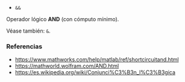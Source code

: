 * `&&`

Operador lógico **AND** (con cómputo mínimo).

Véase también: `&`.

### Referencias

* https://www.mathworks.com/help/matlab/ref/shortcircuitand.html
* https://mathworld.wolfram.com/AND.html
* https://es.wikipedia.org/wiki/Conjunci%C3%B3n_l%C3%B3gica
